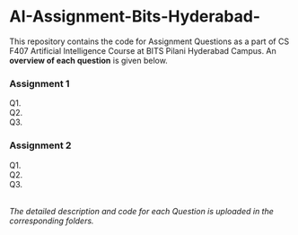 # AI-Assignment-Bits-Hyderabad-

This repository contains the code for Assignment Questions as a part of CS F407 Artificial Intelligence Course at BITS Pilani Hyderabad Campus. 
An **overview of each question** is given below.

### Assignment 1 <br />
  Q1.<br />
  Q2.<br />
  Q3.<br />
### Assignment 2 <br />
  Q1.<br />
  Q2.<br />
  Q3.<br />

<br />
<html>
  <i>The detailed description and code for each Question is uploaded in the corresponding folders.</i>
</html>  
